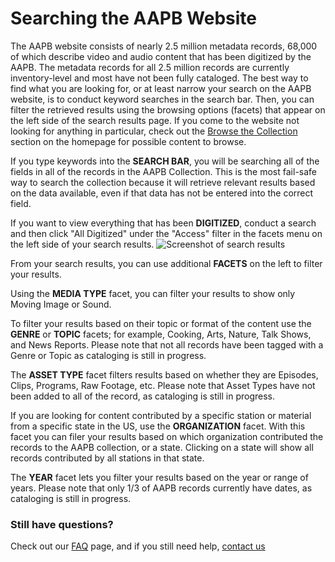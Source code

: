 # Searching the AAPB Website

The AAPB website consists of nearly 2.5 million metadata records, 68,000 of 
which describe video and audio content that has been digitized by the AAPB. The 
metadata records for all 2.5 million records are currently inventory-level and 
most have not been fully cataloged. The best way to find what you are 
looking for, or at least narrow your search on the AAPB website, is to conduct 
keyword searches in the search bar. Then, you can filter the retrieved results 
using the browsing options (facets) that appear on the left side of the search 
results page. If you come to the website not looking for anything in particular, check out the [Browse the Collection](http://americanarchive.org/#browse) section on the homepage for possible content to browse.

If you type keywords into the **SEARCH BAR**, you will be searching all of the 
fields in all of the records in the AAPB Collection. This is the most fail-safe 
way to search the collection because it will retrieve relevant results based on 
the data available, even if that data has not be entered into the correct field.

If you want to view everything that has been **DIGITIZED**, conduct a search and then click "All Digitized" under the "Access" filter in the facets menu on the left side of your search results.
![Screenshot of search results](https://s3.amazonaws.com/americanarchive.org/searching/Searching_1.jpg "Screenshot of search results")

From your search results, you can use additional **FACETS** on the left to filter 
your results.

Using the **MEDIA TYPE** facet, you can filter your results to show only 
Moving Image or Sound.

To filter your results based on their topic or format of the content use the 
**GENRE** or **TOPIC** facets; for example, Cooking, Arts, Nature, Talk Shows, and News Reports. 
Please note that not all records have been tagged with a Genre or Topic as cataloging is still in progress.

The **ASSET TYPE** facet filters results based on whether they are Episodes, Clips, 
Programs, Raw Footage, etc. Please note that Asset Types have not been added to all of the 
record, as cataloging is still in progress.

If you are looking for content contributed by a specific station or material from a specific state in the US, use the **ORGANIZATION** facet. With this facet you can filer 
your results based on which organization contributed the records to the AAPB 
collection, or a state. Clicking on a state will show all records contributed by all stations in that state.

The **YEAR** facet lets you filter your results based on the year or range of years. Please note that only 1/3 of AAPB records currently have dates, as cataloging is still in progress.

### Still have questions?

Check out our [FAQ](/faq) page, and if you still need help, [contact us](/contact-us)

